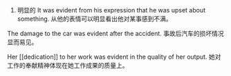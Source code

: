 1. 明显的
It was evident from his expression that he was upset about something.
从他的表情可以明显看出他对某事感到不满。

The damage to the car was evident after the accident.
事故后汽车的损坏情况显而易见。

Her [[dedication]] to her work was evident in the quality of her output.
她对工作的奉献精神体现在她工作成果的质量上。

